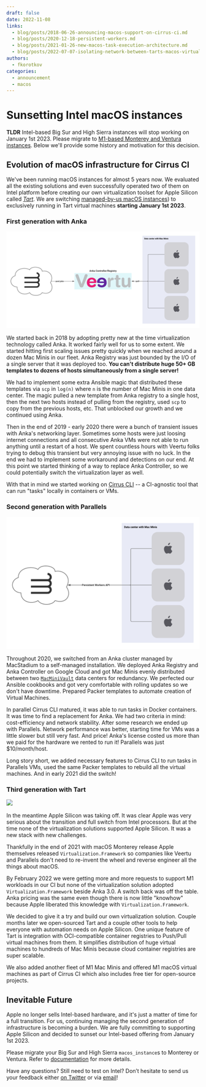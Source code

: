 ```yaml
---
draft: false
date: 2022-11-08
links:
  - blog/posts/2018-06-26-announcing-macos-support-on-cirrus-ci.md
  - blog/posts/2020-12-18-persistent-workers.md
  - blog/posts/2021-01-26-new-macos-task-execution-architecture.md
  - blog/posts/2022-07-07-isolating-network-between-tarts-macos-virtual-machines.md
authors:
  - fkorotkov
categories:
  - announcement
  - macos
---
```


# Sunsetting Intel macOS instances

**TLDR** Intel-based Big Sur and High Sierra instances will stop working on January 1st 2023. Please migrate to [M1-based Monterey and Ventura instances](/guide/macOS.md).
Below we'll provide some history and motivation for this decision.

## Evolution of macOS infrastructure for Cirrus CI

We've been running macOS instances for almost 5 years now. We evaluated all the existing solutions and even successfully
operated two of them on Intel platform before creating our own virtualization toolset for Apple Silicon called [*Tart*](https://github.com/cirruslabs/tart).
We are switching [managed-by-us macOS instances](/guide/macOS.md)) to exclusively running in Tart virtual machines **starting January 1st 2023**.

<!-- more -->

### First generation with Anka

![](/blog/images/new-architecture-old-anka.png)

We started back in 2018 by adopting pretty new at the time virtualization technology called Anka. It worked fairly well for us to some extent.
We started hitting first scaling issues pretty quickly when we reached around a dozen Mac Minis in our fleet. Anka Registry was just bounded by the I/O of a single
server that it was deployed too. **You can't distribute huge 50+ GB templates to dozens of hosts simultaneously from a single server!**

We had to implement some extra Ansible magic that distributed these templates via `scp` in `log(n)` where `n` is the number of Mac Minis in one data center.
The magic pulled a new template from Anka registry to a single host, then the next two hosts instead of pulling from the registry, used `scp` to copy
from the previous hosts, etc. That unblocked our growth and we continued using Anka.

Then in the end of 2019 - early 2020 there were a bunch of transient issues with Anka's networking layer. Sometimes some hosts were just loosing
internet connections and all consecutive Anka VMs were not able to run anything until a restart of a host. We spent countless hours with Veertu folks
trying to debug this transient but very annoying issue with no luck. In the end we had to implement some workaround and detections on our end.
At this point we started thinking of a way to replace Anka Controller, so we could potentially switch the virtualization layer as well.

With that in mind we started working on [Cirrus CLI](https://github.com/cirruslabs/cirrus-cli) -- a CI-agnostic tool that can run "tasks" locally in containers or VMs.

### Second generation with Parallels

![](/blog/images/new-architecture-workers.png)

Throughout 2020, we switched from an Anka cluster managed by MacStadium to a self-managed installation. We deployed
Anka Registry and Anka Controller on Google Cloud and got Mac Minis evenly distributed between two [`MacMiniVault`](https://www.macminivault.com/) data centers for redundancy.
We perfected our Ansible cookbooks and got very comfortable with rolling updates so we don't have downtime. Prepared
Packer templates to automate creation of Virtual Machines.

In parallel Cirrus CLI matured, it was able to run tasks in Docker containers. It was time to find a replacement for Anka.
We had two criteria in mind: cost-efficiency and network stability. After some research we ended up with Parallels.
Network performance was better, starting time for VMs was a little slower but still very fast. And price! Anka's
license costed us more than we paid for the hardware we rented to run it! Parallels was just $10/month/host.

Long story short, we added necessary features to Cirrus CLI to run tasks in Parallels VMs, used the same Packer templates
to rebuild all the virtual machines. And in early 2021 did the switch!

### Third generation with Tart

<img src="https://github.com/cirruslabs/tart/raw/main/Resources/TartSocial.png"/>

In the meantime Apple Silicon was taking off. It was clear Apple was very serious about the transition and full switch from Intel processors.
But at the time none of the virtualization solutions supported Apple Silicon. It was a new stack with new challenges.

Thankfully in the end of 2021 with macOS Monterey release Apple themselves released `Virtualization.Framework` so companies like
Veertu and Parallels don't need to re-invent the wheel and reverse engineer all the things about macOS.

By February 2022 we were getting more and more requests to support M1 workloads in our CI but none of the virtualization
solution adopted `Virtualization.Framework` beside Anka 3.0. A switch back was off the table. Anka pricing was
the same even though there is now little "knowhow" because Apple liberated this knowledge with `Virtualization.Framework`.

We decided to give it a try and build our own virtualization solution. Couple months later we open-sourced Tart and
a couple other tools to help everyone with automation needs on Apple Silicon. One unique feature of Tart is integration with
OCI-compatible container registries to Push/Pull virtual machines from them. It simplifies distribution of huge virtual machines
to hundreds of Mac Minis because cloud container registries are super scalable.

We also added another fleet of M1 Mac Minis and offered M1 macOS virtual machines as part of Cirrus CI which also includes free tier for open-source projects.

## Inevitable Future

Apple no longer sells Intel-based hardware, and it's just a matter of time for a full transition. For us, continuing managing
the second generation of infrastructure is becoming a burden. We are fully committing to supporting Apple Silicon and decided
to sunset our Intel-based offering from January 1st 2023.

Please migrate your Big Sur and High Sierra `macos_instance`s to Monterey or Ventura. Refer to [documentation](/guide/macOS.md) for more details.

Have any questions? Still need to test on Intel? Don’t hesitate to send us your feedback either [on Twitter](https://twitter.com/cirrus_labs) or via [email](mailto:hello@cirruslabs.org)!
